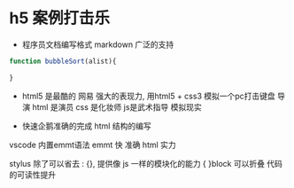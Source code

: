 # h5 案例打击乐

- 程序员文档编写格式 markdown 广泛的支持

```js
function bubbleSort(alist){
    
}
```

- html5 是最酷的 网易
强大的表现力, 用html5 + css3 模拟一个pc打击键盘
导演  html 是演员  css 是化妆师  js是武术指导
模拟现实

- 快速企鹅准确的完成 html 结构的编写

vscode 内置emmt语法
emmt 快
准确 html 实力

stylus 除了可以省去 : {}, 提供像
js 一样的模块化的能力  { }block  可以折叠
代码的可读性提升
